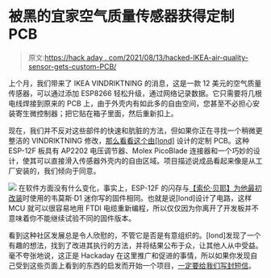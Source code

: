 # 被黑的宜家空气质量传感器获得定制 PCB

> 原文:[https://hack aday . com/2021/08/13/hacked-IKEA-air-quality-sensor-gets-custom-PCB/](https://hackaday.com/2021/08/13/hacked-ikea-air-quality-sensor-gets-custom-pcb/)

上个月，我们带来了 IKEA VINDRIKTNING 的消息，这是一款 12 美元的空气质量传感器，可以通过添加 ESP8266 轻松升级，通过网络记录数据。它只需要将几根电线焊接到原来的 PCB 上，由于外壳内有如此多的自由空间，您甚至不必担心安装寄生微控制器；把它贴在箱子里面，然后重新扣上。

现在，我们并不反对这些部件的快速和肮脏的方法，但如果你正在寻找一个稍微更整洁的 VINDRIKTNING 修改，[那么看看这个由[lond]](https://hackaday.io/project/181195-ikea-vindriktning-pcb) 设计的定制 PCB。这种 ESP-12F 板具有 AP2202 电压调节器、Molex PicoBlade 连接器和一个巧妙的设计，使其可以直接滑入传感器外壳内的自由区域。项目描述说成品看起来像是从工厂安装的，我们倾向于同意。

[![](../Images/e4117a4468e7f3bb21d0d19ddc2aff5a.png)](https://hackaday.com/wp-content/uploads/2021/08/espikea_detail.png) 在软件方面没有什么变化，事实上，ESP-12F 的闪存与[【索伦·贝耶】为他最初改装](https://hackaday.com/2021/07/24/esp8266-adds-wifi-logging-to-ikeas-air-quality-sensor/)时使用的韦莫斯·D1 迷你写的固件相同。也就是说[lond]设计了电路，这样 MCU 就可以很容易地用 FTDI 电缆重新编程，所以仅仅因为你离开了开发板并不意味着你不能继续试验不同的固件版本。

看到这种社区发展总是令人欣慰的，不管它是否是有意组织的。[lond]发现了一个有趣的想法，找到了改进其执行的方法，并将结果公布于众，让其他人从中受益。毫不夸张地说，这正是 Hackaday 在这里推广和促进的事情，所以如果你发现自己受到这些页面上看到的东西的启发而开始一个项目，[一定要给我们写封短信](https://hackaday.com/submit-a-tip/)。